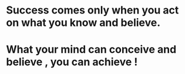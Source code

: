 # Success comes only when you act on what you know and believe.

# What your mind can conceive and believe , you can achieve !